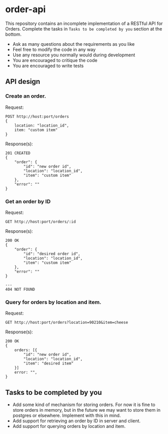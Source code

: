 # order-api

This repository contains an incomplete implementation of a RESTful API for Orders.  Complete the tasks in `Tasks to be completed by you` section at the bottom.

* Ask as many questions about the requirements as you like
* Feel free to modify the code in any way 
* Use any resource you normally would during development
* You are encouraged to critique the code
* You are encouraged to write tests

## API design


### Create an order.

Request: 
```
POST http://host:port/orders
{
    location: "location_id",
    item: "custom item"
}
```

Response(s):
```
201 CREATED
{
    "order": {
        "id": "new order id",
        "location": "location_id",
        "item": "custom item"
    },
    "error": ""
}
```

### Get an order by ID

Request: 
```
GET http://host:port/orders/:id
```

Response(s): 
```
200 OK
{
    "order": {
        "id": "desired order id",
        "location": "location_id",
        "item": "custom item"
    },
    "error": ""
}

---
404 NOT FOUND
```

### Query for orders by location and item.

Request: 
```
GET http://host:port/orders?location=90210&item=cheese
```

Response(s): 
```
200 OK
{
    orders: [{
        "id": "new order id",
        "location": "location_id",
        "item": "desired item"
    }]
    error: "",
}

```


## Tasks to be completed by you

* Add some kind of mechanism for storing orders.  For now it is fine to store orders in memory, but in the future we may want to store them in postgres or elsewhere.  Implement with this in mind.
* Add support for retrieving an order by ID in server and client.
* Add support for querying orders by location and item.
